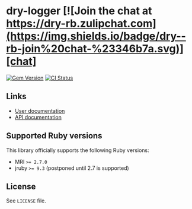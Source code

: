 <!--- this file is synced from dry-rb/template-gem project -->
[gem]: https://rubygems.org/gems/dry-logger
[actions]: https://github.com/dry-rb/dry-logger/actions
[codacy]: https://www.codacy.com/gh/dry-rb/dry-logger
[chat]: https://dry-rb.zulipchat.com
[inchpages]: http://inch-ci.org/github/dry-rb/dry-logger

# dry-logger [![Join the chat at https://dry-rb.zulipchat.com](https://img.shields.io/badge/dry--rb-join%20chat-%23346b7a.svg)][chat]

[![Gem Version](https://badge.fury.io/rb/dry-logger.svg)][gem]
[![CI Status](https://github.com/dry-rb/dry-logger/workflows/ci/badge.svg)][actions]

## Links

* [User documentation](https://dry-rb.org/gems/dry-logger)
* [API documentation](http://rubydoc.info/gems/dry-logger)

## Supported Ruby versions

This library officially supports the following Ruby versions:

* MRI `>= 2.7.0`
* jruby `>= 9.3` (postponed until 2.7 is supported)

## License

See `LICENSE` file.
